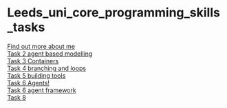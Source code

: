 # Leeds_uni_core_programming_skills_tasks
[Find out more about me](https://jord9762.github.io/jordy9762.github.io/index.html)
<br/>
[Task 2 agent based modelling](https://github.com/jord9762/Leeds_uni_core_programming_skills_tasks/blob/main/Task2_agent_based_modelling.py)
<br/>
[Task 3 Containers](https://github.com/jord9762/Leeds_uni_core_programming_skills_tasks/blob/main/Task3_containers.py)
<br/>
[Task 4 branching and loops](https://github.com/jord9762/Leeds_uni_core_programming_skills_tasks/blob/main/task4_branching_and_loops.py)
<br/>
[Task 5 building tools](https://github.com/jord9762/Leeds_uni_core_programming_skills_tasks/blob/main/Task5_building_tools.py)
<br/>
[Task 6 Agents!](https://github.com/jord9762/Leeds_uni_core_programming_skills_tasks/blob/main/Task_6_Agents!.py)
<br/>
[Task 6 agent framework](https://github.com/jord9762/Leeds_uni_core_programming_skills_tasks/blob/main/Task_6_agentframework.py)
<br/>
[Task 8](https://github.com/jord9762/Leeds_uni_core_programming_skills_tasks/blob/main/Task2_agent_based_modelling_attempt_solo.py)

